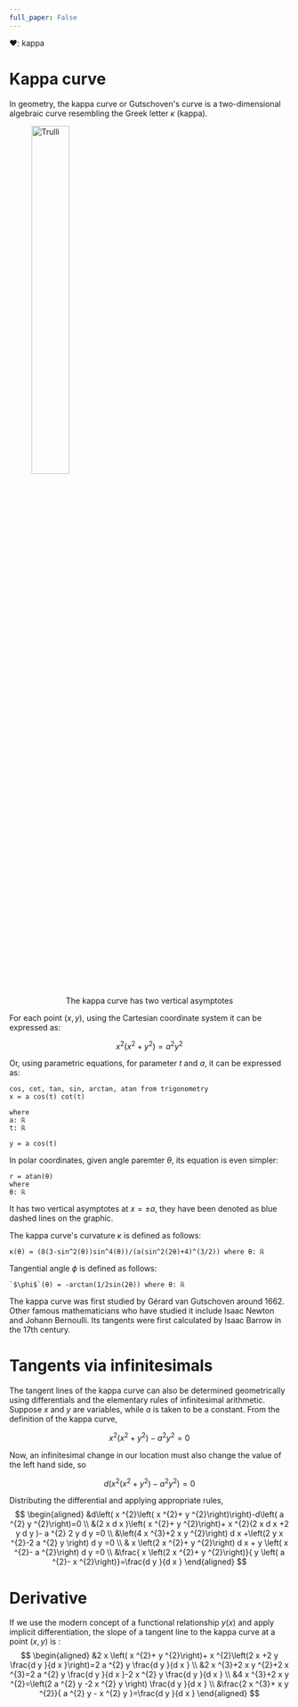 ```yaml
---
full_paper: False
---
```

❤: kappa

# Kappa curve

In geometry, the kappa curve or Gutschoven's curve is a two-dimensional algebraic curve resembling the Greek letter $κ$ (kappa).

<figure>
<img src="./kappa_img/teaser.png" alt="Trulli" style="width:40%" class = "center">
<figcaption align = "center">The kappa curve has two vertical asymptotes</figcaption>
</figure>

For <span class="def:x y">each point $( x , y )$</span>, using the Cartesian coordinate system it can be expressed as:


$$
x ^{2}\left( x ^{2}+ y ^{2}\right)= a ^{2} y ^{2}
$$


Or, using parametric equations, for <span class="def:t a">parameter $t$ and $a$</span>, it can be expressed as:


``` iheartla
cos, cot, tan, sin, arctan, atan from trigonometry
x = a cos(t) cot(t)

where 
a: ℝ 
t: ℝ 
```
``` iheartla
y = a cos(t)
```
In polar coordinates, given <span class="def:θ">angle paremter $θ$</span>, its equation is even simpler:

``` iheartla
r = atan(θ)
where 
θ: ℝ 
```
It has two vertical asymptotes at $\displaystyle{ x =\pm a }$, they have been denoted as blue dashed lines on the graphic.


<span class="def:κ">The kappa curve's curvature $κ$</span> is defined as follows:



``` iheartla
κ(θ) = (8(3-sin^2(θ))sin^4(θ))/(a(sin^2(2θ)+4)^(3/2)) where θ: ℝ 
```
<span class="def:\phi">Tangential angle $\phi$ </span>is defined as follows:
``` iheartla
`$\phi$`(θ) = -arctan(1/2sin(2θ)) where θ: ℝ
```
The kappa curve was first studied by Gérard van Gutschoven around 1662. Other famous mathematicians who have studied it include Isaac Newton and Johann Bernoulli. Its tangents were first calculated by Isaac Barrow in the 17th century.


# Tangents via infinitesimals
The tangent lines of the kappa curve can also be determined geometrically using differentials and the elementary rules of infinitesimal arithmetic. Suppose $x$ and $y$ are variables, while $a$ is taken to be a constant. From the definition of the kappa curve,

$$
x ^{2}\left( x ^{2}+ y ^{2}\right)- a ^{2} y ^{2}=0
$$

Now, an infinitesimal change in our location must also change the value of the left hand side, so

$$
d\left( x ^{2}\left( x ^{2}+ y ^{2}\right)- a ^{2} y ^{2}\right)=0
$$

Distributing the differential and applying appropriate rules,
$$
\begin{aligned}
&d\left( x ^{2}\left( x ^{2}+ y ^{2}\right)\right)-d\left( a ^{2} y ^{2}\right)=0 \\
&(2 x d x )\left( x ^{2}+ y ^{2}\right)+ x ^{2}(2 x d x +2 y d y )- a ^{2} 2 y d y =0 \\
&\left(4 x ^{3}+2 x y ^{2}\right) d x +\left(2 y x ^{2}-2 a ^{2} y \right) d y =0 \\
& x \left(2 x ^{2}+ y ^{2}\right) d x + y \left( x ^{2}- a ^{2}\right) d y =0 \\
&\frac{ x \left(2 x ^{2}+ y ^{2}\right)}{ y \left( a ^{2}- x ^{2}\right)}=\frac{d y }{d x }
\end{aligned}
$$


# Derivative
If we use the modern concept of a functional relationship $y ( x )$ and apply implicit differentiation, the slope of a tangent line to the kappa curve at a point $( x , y )$ is :
$$
\begin{aligned}
&2 x \left( x ^{2}+ y ^{2}\right)+ x ^{2}\left(2 x +2 y \frac{d y }{d x }\right)=2 a ^{2} y \frac{d y }{d x } \\
&2 x ^{3}+2 x y ^{2}+2 x ^{3}=2 a ^{2} y \frac{d y }{d x }-2 x ^{2} y \frac{d y }{d x } \\
&4 x ^{3}+2 x y ^{2}=\left(2 a ^{2} y -2 x ^{2} y \right) \frac{d y }{d x } \\
&\frac{2 x ^{3}+ x y ^{2}}{ a ^{2} y - x ^{2} y }=\frac{d y }{d x }
\end{aligned}
$$







